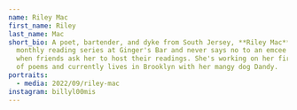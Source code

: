 ```yaml
---
name: Riley Mac
first_name: Riley
last_name: Mac
short_bio: A poet, bartender, and dyke from South Jersey, **Riley Mac** hosts a
  monthly reading series at Ginger's Bar and never says no to an emcee moment
  when friends ask her to host their readings. She's working on her first book
  of poems and currently lives in Brooklyn with her mangy dog Dandy.
portraits:
  - media: 2022/09/riley-mac
instagram: billyl00mis
---
```

